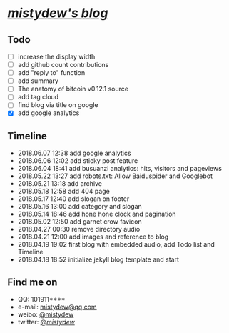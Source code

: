 # [_mistydew's blog_](https://mistydew.github.io)

## Todo
- [ ] increase the display width
- [ ] add github count contributions
- [ ] add "reply to" function
- [ ] add summary
- [ ] The anatomy of bitcoin v0.12.1 source
- [ ] add tag cloud
- [ ] find blog via title on google
- [x] add google analytics

## Timeline
* 2018.06.07 12:38 add google analytics
* 2018.06.06 12:02 add sticky post feature
* 2018.06.04 18:41 add busuanzi analytics: hits, visitors and pageviews
* 2018.05.22 13:27 add robots.txt: Allow Baiduspider and Googlebot
* 2018.05.21 13:18 add archive
* 2018.05.18 12:58 add 404 page
* 2018.05.17 12:40 add slogan on footer
* 2018.05.16 13:00 add category and slogan
* 2018.05.14 18:46 add hone hone clock and pagination
* 2018.05.02 12:50 add garnet crow favicon
* 2018.04.27 00:30 remove directory audio
* 2018.04.21 12:00 add images and reference to blog
* 2018.04.19 19:02 first blog with embedded audio, add Todo list and Timeline
* 2018.04.18 18:52 initialize jekyll blog template and start

## Find me on

* QQ: 101911****
* e-mail: mistydew@qq.com
* weibo: [@mistydew](https://weibo.com/mistydew)
* twitter: [@_mistydew_](https://twitter.com/_mistydew_)
